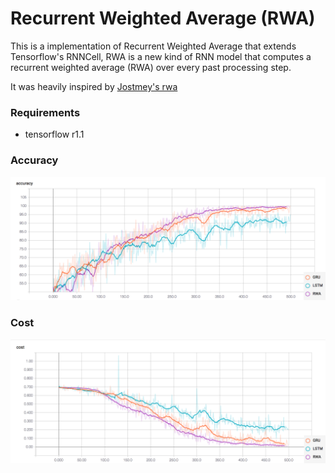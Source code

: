 # Recurrent Weighted Average (RWA)
This is a implementation of Recurrent Weighted Average that extends Tensorflow's RNNCell, RWA is a new kind of RNN model that computes a recurrent weighted average (RWA) over every past processing step.

It was heavily inspired by [Jostmey's rwa
](https://github.com/jostmey/rwa)

### Requirements
* tensorflow r1.1

### Accuracy
![Accuracy](/train_accuracy.png)

### Cost
![Cost](/train_cost.png)
